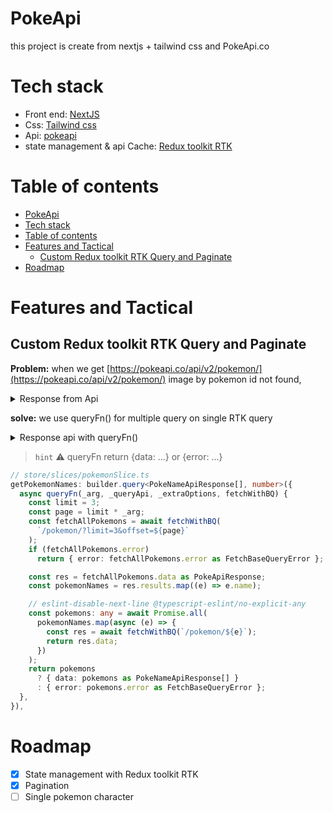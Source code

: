 # PokeApi

this project is create from nextjs + tailwind css and PokeApi.co

# Tech stack

- Front end: [NextJS](https://nextjs.org/)
- Css: [Tailwind css](https://tailwindcss.com/)
- Api: [pokeapi](https://pokeapi.co/)
- state management & api Cache: [Redux toolkit RTK](https://redux-toolkit.js.org/)

# Table of contents

- [PokeApi](#pokeapi)
- [Tech stack](#tech-stack)
- [Table of contents](#table-of-contents)
- [Features and Tactical](#features-and-tactical)
  - [Custom Redux toolkit RTK Query and Paginate](#custom-redux-toolkit-rtk-query-and-paginate)
- [Roadmap](#roadmap)

# Features and Tactical

## Custom Redux toolkit RTK Query and Paginate

**Problem:** when we get [https://pokeapi.co/api/v2/pokemon/](https://pokeapi.co/api/v2/pokemon/) image by pokemon id not found,

<details>
<summary>Response from Api</summary>

```json
{
  "count": 1154,
  "next": "https://pokeapi.co/api/v2/pokemon/?offset=5&limit=5",
  "previous": null,
  "results": [
    {
      "name": "bulbasaur",
      "url": "https://pokeapi.co/api/v2/pokemon/1/"
    },
    {
      "name": "ivysaur",
      "url": "https://pokeapi.co/api/v2/pokemon/2/"
    },
    {
      "name": "venusaur",
      "url": "https://pokeapi.co/api/v2/pokemon/3/"
    },
    {
      "name": "charmander",
      "url": "https://pokeapi.co/api/v2/pokemon/4/"
    },
    {
      "name": "charmeleon",
      "url": "https://pokeapi.co/api/v2/pokemon/5/"
    }
  ]
}
```

</details>

**solve:** we use queryFn() for multiple query on single RTK query

<details>
<summary>Response api with queryFn()</summary>

```json
{
  data: [
    {
      abilities: {},
      name: {},
      species: {}
      sprites: {}, // <-- 👈 pokemon images there're here
    },
    {...},
  ]
}
```

</details>

> `hint` ⚠️ queryFn return {data: ...} or {error: ...}

```typescript
// store/slices/pokemonSlice.ts
getPokemonNames: builder.query<PokeNameApiResponse[], number>({
  async queryFn(_arg, _queryApi, _extraOptions, fetchWithBQ) {
    const limit = 3;
    const page = limit * _arg;
    const fetchAllPokemons = await fetchWithBQ(
      `/pokemon/?limit=3&offset=${page}`
    );
    if (fetchAllPokemons.error)
      return { error: fetchAllPokemons.error as FetchBaseQueryError };

    const res = fetchAllPokemons.data as PokeApiResponse;
    const pokemonNames = res.results.map((e) => e.name);

    // eslint-disable-next-line @typescript-eslint/no-explicit-any
    const pokemons: any = await Promise.all(
      pokemonNames.map(async (e) => {
        const res = await fetchWithBQ(`/pokemon/${e}`);
        return res.data;
      })
    );
    return pokemons
      ? { data: pokemons as PokeNameApiResponse[] }
      : { error: pokemons.error as FetchBaseQueryError };
  },
}),
```

# Roadmap

- [x] State management with Redux toolkit RTK
- [x] Pagination
- [ ] Single pokemon character

